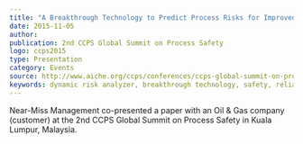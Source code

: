 ```yaml
---
title: "A Breakthrough Technology to Predict Process Risks for Improved Reliability and Safety: Case Studies"
date: 2015-11-05
author: 
publication: 2nd CCPS Global Summit on Process Safety 
logo: ccps2015
type: Presentation
category: Events
source: http://www.aiche.org/ccps/conferences/ccps-global-summit-on-process-safety/2015
keywords: dynamic risk analyzer, breakthrough technology, safety, reliability
---
```

Near-Miss Management co-presented a paper with an Oil & Gas company (customer) at the 2nd CCPS Global Summit on Process Safety in Kuala Lumpur, Malaysia.
